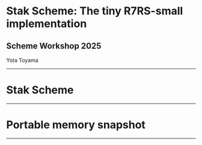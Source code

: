 # Stak Scheme: The tiny R7RS-small implementation

## Scheme Workshop 2025

Yota Toyama

---

# Stak Scheme

---

# Portable memory snapshot

---

